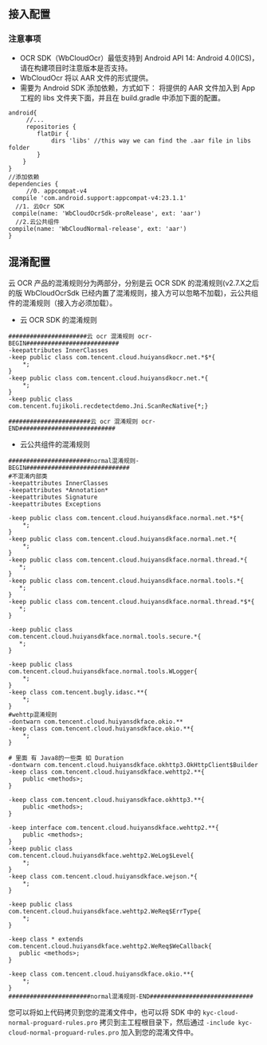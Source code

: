 ## 接入配置
### 注意事项
- OCR SDK（WbCloudOcr）最低支持到 Android API 14: Android 4.0(ICS)，请在构建项目时注意版本是否支持。
- WbCloudOcr 将以 AAR 文件的形式提供。
- 需要为 Android SDK 添加依赖，方式如下：
将提供的 AAR 文件加入到 App 工程的 libs 文件夹下面，并且在 build.gradle 中添加下面的配置。
```
android{
     //...
     repositories {
        flatDir {
            dirs 'libs' //this way we can find the .aar file in libs folder
        }
    }
}
//添加依赖
dependencies {
     //0. appcompat-v4
 compile 'com.android.support:appcompat-v4:23.1.1'
  //1. 云Ocr SDK
 compile(name: 'WbCloudOcrSdk-proRelease', ext: 'aar')
  //2.云公共组件
compile(name: 'WbCloudNormal-release', ext: 'aar')
}
```

## 混淆配置
云 OCR 产品的混淆规则分为两部分，分别是云 OCR SDK 的混淆规则(v2.7.X之后的版 WbCloudOcrSdk 已经内置了混淆规则，接入方可以忽略不加载)，云公共组件的混淆规则（接入方必须加载）。
- 云 OCR SDK 的混淆规则
```
######################云 ocr 混淆规则 ocr-BEGIN##########################
-keepattributes InnerClasses
-keep public class com.tencent.cloud.huiyansdkocr.net.*$*{
    *;
}
-keep public class com.tencent.cloud.huiyansdkocr.net.*{
    *;
}
-keep public class com.tencent.fujikoli.recdetectdemo.Jni.ScanRecNative{*;}

#######################云 ocr 混淆规则 ocr-END###########################
```

- 云公共组件的混淆规则
```
#######################normal混淆规则-BEGIN#############################
#不混淆内部类
-keepattributes InnerClasses
-keepattributes *Annotation*
-keepattributes Signature
-keepattributes Exceptions

-keep public class com.tencent.cloud.huiyansdkface.normal.net.*$*{
    *;
}
-keep public class com.tencent.cloud.huiyansdkface.normal.net.*{
    *;
}
-keep public class com.tencent.cloud.huiyansdkface.normal.thread.*{
   *;
}
-keep public class com.tencent.cloud.huiyansdkface.normal.tools.*{
   *;
}
-keep public class com.tencent.cloud.huiyansdkface.normal.thread.*$*{
   *;
}

-keep public class com.tencent.cloud.huiyansdkface.normal.tools.secure.*{
   *;
}

-keep public class com.tencent.cloud.huiyansdkface.normal.tools.WLogger{
    *;
}
-keep class com.tencent.bugly.idasc.**{
    *;
}
#wehttp混淆规则
-dontwarn com.tencent.cloud.huiyansdkface.okio.**
-keep class com.tencent.cloud.huiyansdkface.okio.**{
    *;
}

# 里面 有 Java8的一些类 如 Duration
-dontwarn com.tencent.cloud.huiyansdkface.okhttp3.OkHttpClient$Builder
-keep class com.tencent.cloud.huiyansdkface.wehttp2.**{
    public <methods>;
}

-keep class com.tencent.cloud.huiyansdkface.okhttp3.**{
    public <methods>;
}

-keep interface com.tencent.cloud.huiyansdkface.wehttp2.**{
    public <methods>;
}
-keep public class com.tencent.cloud.huiyansdkface.wehttp2.WeLog$Level{
    *;
}
-keep class com.tencent.cloud.huiyansdkface.wejson.*{
    *;
}

-keep public class com.tencent.cloud.huiyansdkface.wehttp2.WeReq$ErrType{
    *;
}

-keep class * extends com.tencent.cloud.huiyansdkface.wehttp2.WeReq$WeCallback{
   public <methods>;
}

-keep class com.tencent.cloud.huiyansdkface.okio.**{
    *;
}
#######################normal混淆规则-END#############################
```
您可以将如上代码拷贝到您的混淆文件中，也可以将 SDK 中的 `kyc-cloud-normal-proguard-rules.pro` 拷贝到主工程根目录下，然后通过 `-include kyc-cloud-normal-proguard-rules.pro` 加入到您的混淆文件中。

